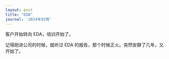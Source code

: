 ```yaml
---
layout: post
title: "EDA"
journal: '2024年02周'
---
```


客户开始转向 EDA，培训开始了。

记得刚进公司的时候，就听过 EDA 的报告，那个时候正火。突然安静了几年，又开始了。
